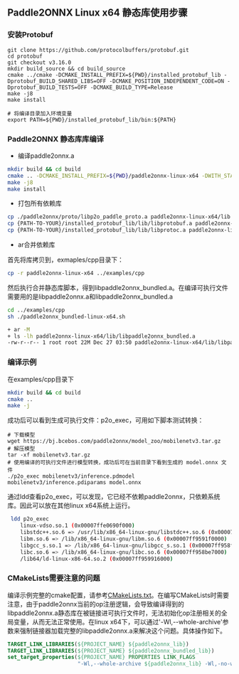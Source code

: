## Paddle2ONNX Linux x64 静态库使用步骤

### 安装Protobuf
```
git clone https://github.com/protocolbuffers/protobuf.git
cd protobuf
git checkout v3.16.0
mkdir build_source && cd build_source
cmake ../cmake -DCMAKE_INSTALL_PREFIX=${PWD}/installed_protobuf_lib -Dprotobuf_BUILD_SHARED_LIBS=OFF -DCMAKE_POSITION_INDEPENDENT_CODE=ON -Dprotobuf_BUILD_TESTS=OFF -DCMAKE_BUILD_TYPE=Release
make -j8
make install

# 将编译目录加入环境变量
export PATH=${PWD}/installed_protobuf_lib/bin:${PATH}
```  

### Paddle2ONNX 静态库库编译

- 编译paddle2onnx.a  
```bash
mkdir build && cd build
cmake .. -DCMAKE_INSTALL_PREFIX=${PWD}/paddle2onnx-linux-x64 -DWITH_STATIC=ON
make -j8
make install
```  
- 打包所有依赖库
```bash
cp ./paddle2onnx/proto/libp2o_paddle_proto.a paddle2onnx-linux-x64/lib
cp {PATH-TO-YOUR}/installed_protobuf_lib/lib/libprotobuf.a paddle2onnx-linux-x64/lib
cp {PATH-TO-YOUR}/installed_protobuf_lib/lib/libprotoc.a paddle2onnx-linux-x64/lib
```
- ar合并依赖库   

首先将库拷贝到，exmaples/cpp目录下： 
```bash
cp -r paddle2onnx-linux-x64 ../examples/cpp
```
然后执行合并静态库脚本，得到libpaddle2onnx_bundled.a。在编译可执行文件需要用的是libpaddle2onnx.a和libpaddle2onnx_bundled.a  
```bash
cd ../examples/cpp
sh ./paddle2onnx_bundled-linux-x64.sh
```
```bash
+ ar -M
+ ls -lh paddle2onnx-linux-x64/lib/libpaddle2onnx_bundled.a
-rw-r--r-- 1 root root 22M Dec 27 03:50 paddle2onnx-linux-x64/lib/libpaddle2onnx_bundled.a
```

### 编译示例
在examples/cpp目录下  
```bash  
mkdir build && cd build
cmake ..
make -j
```
成功后可以看到生成可执行文件：p2o_exec，可用如下脚本测试转换：
```
# 下载模型
wget https://bj.bcebos.com/paddle2onnx/model_zoo/mobilenetv3.tar.gz
# 解压模型
tar -xf mobilenetv3.tar.gz
# 使用编译的可执行文件进行模型转换，成功后可在当前目录下看到生成的 model.onnx 文件
./p2o_exec mobilenetv3/inference.pdmodel mobilenetv3/inference.pdiparams model.onnx
```
通过ldd查看p2o_exec，可以发现，它已经不依赖paddle2onnx，只依赖系统库。因此可以放在其他linux x64系统上运行。
```bash
 ldd p2o_exec
	linux-vdso.so.1 (0x00007ffe0690f000)
	libstdc++.so.6 => /usr/lib/x86_64-linux-gnu/libstdc++.so.6 (0x00007ff95958e000)
	libm.so.6 => /lib/x86_64-linux-gnu/libm.so.6 (0x00007ff9591f0000)
	libgcc_s.so.1 => /lib/x86_64-linux-gnu/libgcc_s.so.1 (0x00007ff958fd8000)
	libc.so.6 => /lib/x86_64-linux-gnu/libc.so.6 (0x00007ff958be7000)
	/lib64/ld-linux-x86-64.so.2 (0x00007ff959916000)
``` 
### CMakeLists需要注意的问题  
编译示例完整的cmake配置，请参考[CMakeLists.txt](./CMakeLists.txt)。在编写CMakeLists时需要注意，由于paddle2onnx当前的op注册逻辑，会导致编译得到的libpaddle2onnx.a静态库在被链接进可执行文件时，无法初始化op注册相关的全局变量，从而无法正常使用。在linux x64下，可以通过'-Wl,--whole-archive'参数来强制链接器加载完整的libpaddle2onnx.a来解决这个问题。具体操作如下。
```cmake
TARGET_LINK_LIBRARIES(${PROJECT_NAME} ${paddle2onnx_lib})
TARGET_LINK_LIBRARIES(${PROJECT_NAME} ${paddle2onnx_bundled_lib})
set_target_properties(${PROJECT_NAME} PROPERTIES LINK_FLAGS 
                      "-Wl,--whole-archive ${paddle2onnx_lib} -Wl,-no-whole-archive") 
```
